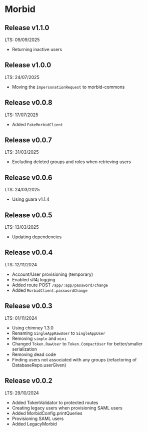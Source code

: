 # Morbid

## Release v1.1.0
LTS: 09/09/2025

 - Returning inactive users

## Release v1.0.0
LTS: 24/07/2025
 
 - Moving the `ImpersonationRequest` to morbid-commons

## Release v0.0.8
LTS: 17/07/2025

 - Added `FakeMorbidClient`

## Release v0.0.7
LTS: 31/03/2025

 - Excluding deleted groups and roles when retrieving users

## Release v0.0.6
LTS: 24/03/2025

 - Using guara v1.1.4

## Release v0.0.5
LTS: 13/03/2025

 - Updating dependencies

## Release v0.0.4
LTS: 12/11/2024

 - Account/User provisioning (temporary)
 - Enabled slf4j logging
 - Added route POST `/app/:app/password/change`
 - Added `MorbidClient.passwordChange`

## Release v0.0.3
LTS: 01/11/2024
 
 - Using chimney 1.3.0
 - Renaming `SingleAppRawUser` to `SingleAppUser`
 - Removing `simple` and `mini`
 - Changed `Token.RawUser` to `Token.CompactUser` for better/smaller serialization
 - Removing dead code
 - Finding users not associated with any groups (refactoring of DatabaseRepo.userGiven)

## Release v0.0.2
LTS: 29/10/2024

 - Added TokenValidator to protected routes
 - Creating legacy users when provisioning SAML users
 - Added MorbidConfig.printQueries
 - Provisioning SAML users
 - Added LegacyMorbid